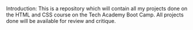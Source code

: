 Introduction:
This is a repository which will contain all my projects done on the HTML and CSS course on the Tech Academy Boot Camp. All projects done will be available for review and critique.
